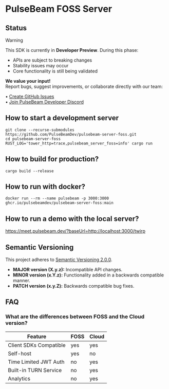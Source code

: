 # PulseBeam FOSS Server

## Status

> [!WARNING]
> This SDK is currently in **Developer Preview**. During this phase:
> - APIs are subject to breaking changes
> - Stability issues may occur
> - Core functionality is still being validated
>
> **We value your input!**  
> Report bugs, suggest improvements, or collaborate directly with our team:
> 
> • [Create GitHub Issues](https://github.com/PulseBeamDev/pulsebeam-server-foss/issues)  
> • [Join PulseBeam Developer Discord](https://discord.gg/Bhd3t9afuB)  

## How to start a development server

```
git clone --recurse-submodules https://github.com/PulseBeamDev/pulsebeam-server-foss.git
cd pulsebeam-server-foss
RUST_LOG='tower_http=trace,pulsebeam_server_foss=info' cargo run
```

## How to build for production?

`cargo build --release`

## How to run with docker?

`docker run --rm --name pulsebeam -p 3000:3000 ghcr.io/pulsebeamdev/pulsebeam-server-foss:main`

## How to run a demo with the local server?

https://meet.pulsebeam.dev/?baseUrl=http://localhost:3000/twirp

## Semantic Versioning

This project adheres to [Semantic Versioning 2.0.0](https://semver.org/).

* **MAJOR version (X.y.z):** Incompatible API changes.
* **MINOR version (x.Y.z):** Functionality added in a backwards compatible manner.
* **PATCH version (x.y.Z):** Backwards compatible bug fixes.

## FAQ

### What are the differences between FOSS and the Cloud version?

|Feature|FOSS|Cloud|
|-|-|-|
|Client SDKs Compatible|yes|yes|
|Self-host|yes|no|
|Time Limited JWT Auth|no|yes|
|Built-in TURN Service|no|yes|
|Analytics|no|yes|
